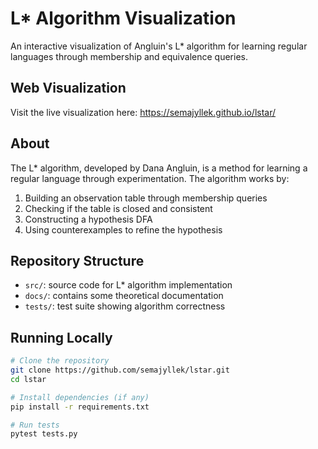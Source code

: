 # L* Algorithm Visualization

An interactive visualization of Angluin's L* algorithm for learning regular languages through membership and equivalence queries.

## Web Visualization

Visit the live visualization here: https://semajyllek.github.io/lstar/

## About

The L* algorithm, developed by Dana Angluin, is a method for learning a regular language through experimentation. The algorithm works by:
1. Building an observation table through membership queries
2. Checking if the table is closed and consistent
3. Constructing a hypothesis DFA
4. Using counterexamples to refine the hypothesis

## Repository Structure
- `src/`: source code for L* algorithm implementation
- `docs/`: contains some theoretical documentation
- `tests/`: test suite showing algorithm correctness

## Running Locally
```bash
# Clone the repository
git clone https://github.com/semajyllek/lstar.git
cd lstar

# Install dependencies (if any)
pip install -r requirements.txt

# Run tests
pytest tests.py